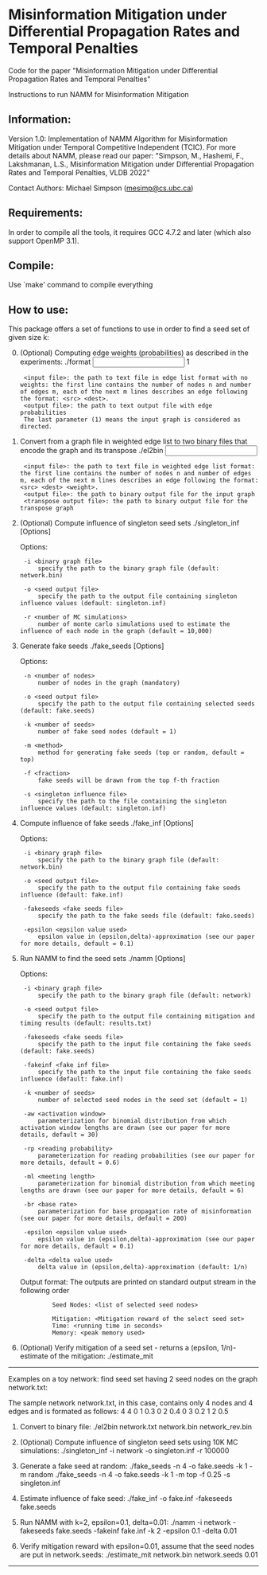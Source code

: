 # Misinformation Mitigation under Differential Propagation Rates and Temporal Penalties
Code for the paper "Misinformation Mitigation under Differential Propagation Rates and Temporal Penalties"

Instructions to run NAMM for Misinformation Mitigation

Information:
--------------------------------------------------------
Version 1.0: Implementation of NAMM Algorithm for Misinformation Mitigation under Temporal Competitive Independent (TCIC). For more details about NAMM, please read our paper: "Simpson, M., Hashemi, F., Lakshmanan, L.S., Misinformation Mitigation under Differential Propagation Rates and Temporal Penalties, VLDB 2022"

Contact Authors: Michael Simpson (mesimp@cs.ubc.ca)


Requirements:
--------------------------------------------------------
In order to compile all the tools, it requires GCC 4.7.2 and later (which also support OpenMP 3.1).


Compile:
--------------------------------------------------------
Use `make' command to compile everything


How to use:
--------------------------------------------------------
This package offers a set of functions to use in order to find a seed set of given size k:

0. (Optional) Computing edge weights (probabilities) as described in the experiments:
		./format <input file> <output file> 1

		<input file>: the path to text file in edge list format with no weights: the first line contains the number of nodes n and number of edges m, each of the next m lines describes an edge following the format: <src> <dest>.
		<output file>: the path to text output file with edge probabilities
		The last parameter (1) means the input graph is considered as directed.

1. Convert from a graph file in weighted edge list to two binary files that encode the graph and its transpose
        ./el2bin <input file> <output file> <transpose output file>

    	<input file>: the path to text file in weighted edge list format: the first line contains the number of nodes n and number of edges m, each of the next m lines describes an edge following the format: <src> <dest> <weight>.
    	<output file>: the path to binary output file for the input graph
    	<transpose output file>: the path to binary output file for the transpose graph

2. (Optional) Compute influence of singleton seed sets
		./singleton_inf [Options]

	Options:

		-i <binary graph file>
            specify the path to the binary graph file (default: network.bin)

        -o <seed output file>
            specify the path to the output file containing singleton influence values (default: singleton.inf)

		-r <number of MC simulations>
			number of monte carlo simulations used to estimate the influence of each node in the graph (default = 10,000)

3. Generate fake seeds
		./fake_seeds [Options]

	Options:

		-n <number of nodes>
			number of nodes in the graph (mandatory)

        -o <seed output file>
            specify the path to the output file containing selected seeds (default: fake.seeds)

        -k <number of seeds>
            number of fake seed nodes (default = 1)

		-m <method>
			method for generating fake seeds (top or random, default = top)

		-f <fraction>
        	fake seeds will be drawn from the top f-th fraction

		-s <singleton influence file>
			specify the path to the file containing the singleton influence values (default: singleton.inf)

4. Compute influence of fake seeds
		./fake_inf [Options]

	Options:

		-i <binary graph file>
            specify the path to the binary graph file (default: network.bin)

        -o <seed output file>
            specify the path to the output file containing fake seeds influence (default: fake.inf)

        -fakeseeds <fake seeds file>
            specify the path to the fake seeds file (default: fake.seeds)

		-epsilon <epsilon value used>
            epsilon value in (epsilon,delta)-approximation (see our paper for more details, default = 0.1)

4. Run NAMM to find the seed sets
        ./namm [Options]

    Options:

        -i <binary graph file>
            specify the path to the binary graph file (default: network)

        -o <seed output file>
            specify the path to the output file containing mitigation and timing results (default: results.txt)

        -fakeseeds <fake seeds file>
        	specify the path to the input file containing the fake seeds (default: fake.seeds)

       	-fakeinf <fake inf file>
        	specify the path to the input file containing the fake seeds influence (default: fake.inf)

        -k <number of seeds>
            number of selected seed nodes in the seed set (default = 1)

        -aw <activation window>
            parameterization for binomial distribution from which activation window lengths are drawn (see our paper for more details, default = 30)

        -rp <reading probability>
            parameterization for reading probabilities (see our paper for more details, default = 0.6)

        -ml <meeting length>
            parameterization for binomial distribution from which meeting lengths are drawn (see our paper for more details, default = 6)

        -br <base rate>
            parameterization for base propagation rate of misinformation (see our paper for more details, default = 200)

        -epsilon <epsilon value used>
            epsilon value in (epsilon,delta)-approximation (see our paper for more details, default = 0.1)

        -delta <delta value used>
            delta value in (epsilon,delta)-approximation (default: 1/n)

     Output format:
        The outputs are printed on standard output stream in the following order

                Seed Nodes: <list of selected seed nodes>

                Mitigation: <Mitigation reward of the select seed set>
                Time: <running time in seconds>
                Memory: <peak memory used>

5. (Optional) Verify mitigation of a seed set - returns a (epsilon, 1/n)-estimate of the mitigation:
        ./estimate_mit <binary graph file> <seed file> <epsilon>

********************************************************************************************************

Examples on a toy network: find seed set having 2 seed nodes on the graph network.txt:

The sample network network.txt, in this case, contains only 4 nodes and 4 edges and is formated as follows:
		4 4
		0 1 0.3
		0 2 0.4
		0 3 0.2
		1 2 0.5

1. Convert to binary file:
	./el2bin network.txt network.bin network_rev.bin

2. (Optional) Compute influence of singleton seed sets using 10K MC simulations:
	./singleton_inf -i network -o singleton.inf -r 100000

3. Generate a fake seed at random:
	./fake_seeds -n 4 -o fake.seeds -k 1 -m random
	./fake_seeds -n 4 -o fake.seeds -k 1 -m top -f 0.25 -s singleton.inf

4. Estimate influence of fake seed:
	./fake_inf -o fake.inf -fakeseeds fake.seeds

5. Run NAMM with k=2, epsilon=0.1, delta=0.01:
	./namm -i network -fakeseeds fake.seeds -fakeinf fake.inf -k 2 -epsilon 0.1 -delta 0.01

6. Verify mitigation reward with epsilon=0.01, assume that the seed nodes are put in network.seeds:
	./estimate_mit network.bin network.seeds 0.01

********************************************************************************************************

